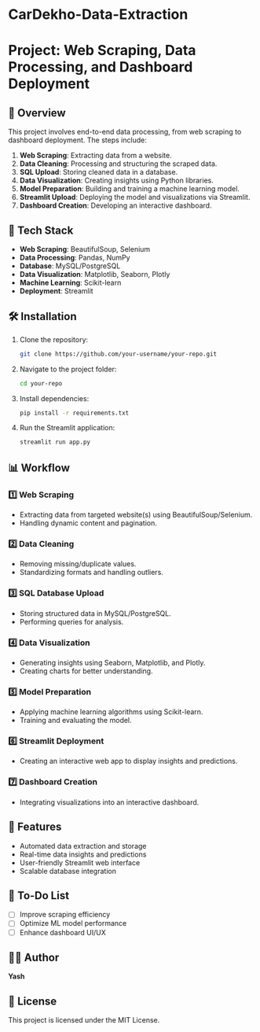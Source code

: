 # CarDekho-Data-Extraction
# Project: Web Scraping, Data Processing, and Dashboard Deployment

## 📌 Overview
This project involves end-to-end data processing, from web scraping to dashboard deployment. The steps include:
1. **Web Scraping**: Extracting data from a website.
2. **Data Cleaning**: Processing and structuring the scraped data.
3. **SQL Upload**: Storing cleaned data in a database.
4. **Data Visualization**: Creating insights using Python libraries.
5. **Model Preparation**: Building and training a machine learning model.
6. **Streamlit Upload**: Deploying the model and visualizations via Streamlit.
7. **Dashboard Creation**: Developing an interactive dashboard.

## 📂 Tech Stack
- **Web Scraping**: BeautifulSoup, Selenium
- **Data Processing**: Pandas, NumPy
- **Database**: MySQL/PostgreSQL
- **Data Visualization**: Matplotlib, Seaborn, Plotly
- **Machine Learning**: Scikit-learn
- **Deployment**: Streamlit

## 🛠 Installation
1. Clone the repository:
   ```sh
   git clone https://github.com/your-username/your-repo.git
   ```
2. Navigate to the project folder:
   ```sh
   cd your-repo
   ```
3. Install dependencies:
   ```sh
   pip install -r requirements.txt
   ```
4. Run the Streamlit application:
   ```sh
   streamlit run app.py
   ```

## 📊 Workflow
### 1️⃣ Web Scraping
- Extracting data from targeted website(s) using BeautifulSoup/Selenium.
- Handling dynamic content and pagination.

### 2️⃣ Data Cleaning
- Removing missing/duplicate values.
- Standardizing formats and handling outliers.

### 3️⃣ SQL Database Upload
- Storing structured data in MySQL/PostgreSQL.
- Performing queries for analysis.

### 4️⃣ Data Visualization
- Generating insights using Seaborn, Matplotlib, and Plotly.
- Creating charts for better understanding.

### 5️⃣ Model Preparation
- Applying machine learning algorithms using Scikit-learn.
- Training and evaluating the model.

### 6️⃣ Streamlit Deployment
- Creating an interactive web app to display insights and predictions.

### 7️⃣ Dashboard Creation
- Integrating visualizations into an interactive dashboard.

## 🚀 Features
- Automated data extraction and storage
- Real-time data insights and predictions
- User-friendly Streamlit web interface
- Scalable database integration

## 📌 To-Do List
- [ ] Improve scraping efficiency
- [ ] Optimize ML model performance
- [ ] Enhance dashboard UI/UX

## 👨‍💻 Author
**Yash**

## 📜 License
This project is licensed under the MIT License.

